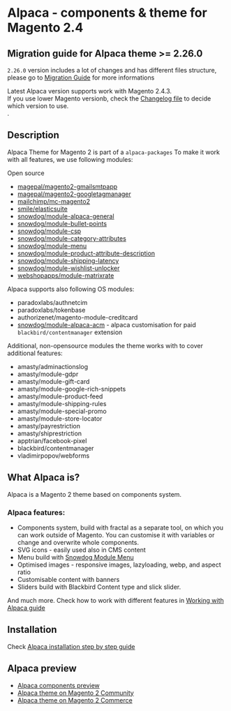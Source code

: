 # Alpaca - components & theme for Magento 2.4
## Migration guide for Alpaca theme >= 2.26.0
`2.26.0` version includes a lot of changes and has different files structure, please go to [Migration Guide](.doc/MIGRATION_GUIDE.md) for more informations

Latest Alpaca version supports work with Magento 2.4.3.<br>
If you use lower Magento versionb, check the [Changelog file](../CHANGELOG.md) to decide which version to use.<br>.
## Description
Alpaca Theme for Magento 2 is part of a `alpaca-packages`
To make it work with all features, we use following modules:

Open source
* [magepal/magento2-gmailsmtpapp](https://github.com/magepal/magento2-gmail-smtp-app)
* [magepal/magento2-googletagmanager](https://github.com/magepal/magento2-google-tag-manager)
* [mailchimp/mc-magento2](https://github.com/mailchimp/mc-magento2)
* [smile/elasticsuite](https://github.com/Smile-SA/elasticsuite)
* [snowdog/module-alpaca-general](https://github.com/SnowdogApps/magento2-alpaca-general)
* [snowdog/module-bullet-points](https://github.com/SnowdogApps/magento2-bullet-points)
* [snowdog/module-csp](https://github.com/SnowdogApps/magento2-module-csp)
* [snowdog/module-category-attributes](https://github.com/SnowdogApps/magento2-category-attributes)
* [snowdog/module-menu](https://github.com/SnowdogApps/magento2-menu)
* [snowdog/module-product-attribute-description](https://github.com/SnowdogApps/magento2-product-attribute-description)
* [snowdog/module-shipping-latency](https://github.com/SnowdogApps/magento2-shipping-latency)
* [snowdog/module-wishlist-unlocker](https://github.com/SnowdogApps/magento2-wishlist-unlocker)
* [webshopapps/module-matrixrate](https://github.com/webshopapps/module-matrixrate)

Alpaca supports also following OS modules:
* paradoxlabs/authnetcim
* paradoxlabs/tokenbase
* authorizenet/magento-module-creditcard
* [snowdog/module-alpaca-acm](https://github.com/SnowdogApps/magento2-alpaca-acm) - alpaca customisation for paid `blackbird/contentmanager` extension

Additional, non-opensource modules the theme works with to cover additional features:
* amasty/adminactionslog
* amasty/module-gdpr
* amasty/module-gift-card
* amasty/module-google-rich-snippets
* amasty/module-product-feed
* amasty/module-shipping-rules
* amasty/module-special-promo
* amasty/module-store-locator
* amasty/payrestriction
* amasty/shiprestriction
* apptrian/facebook-pixel
* blackbird/contentmanager
* vladimirpopov/webforms

## What Alpaca is?
Alpaca is a Magento 2 theme based on components system.

### Alpaca features:
* Components system, build with fractal as a separate tool, on which you can work outside of Magento. You can customise it with variables or change and overwrite whole components.
* SVG icons - easily used also in CMS content
* Menu build with [Snowdog Module Menu](https://github.com/SnowdogApps/magento2-menu)
* Optimised images - responsive images, lazyloading, webp, and aspect ratio
* Customisable content with banners
* Sliders build with Blackbird Content type and slick slider.

And much more. Check how to work with different features in [Working with Alpaca guide](./docs/working-with-alpaca.md)

## Installation
Check [Alpaca installation step by step guide](./docs/alpaca-step-by-step.md)

## Alpaca preview

* [Alpaca components preview](https://magento2-alpaca-theme-git-master-snowdog1.vercel.app/)
* [Alpaca theme on Magento 2 Community](https://alpaca-community.snowdog.dev/)
* [Alpaca theme on Magento 2 Commerce](https://alpaca-commerce.snowdog.dev/)

